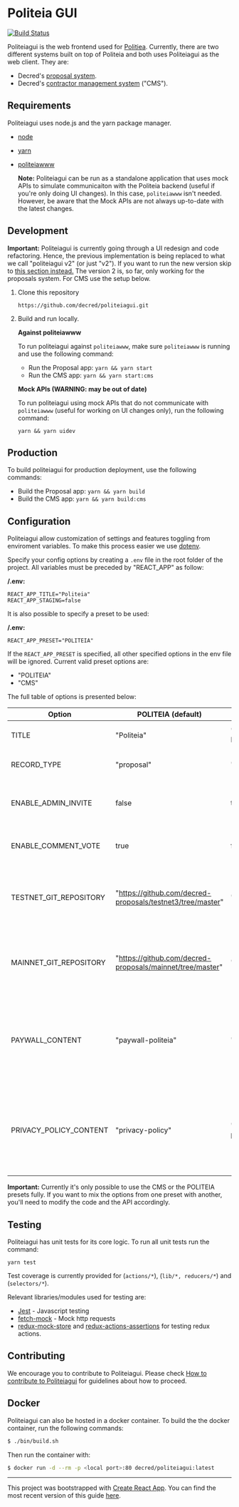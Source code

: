 # Politeia GUI

[![Build Status](https://github.com/decred/politeiagui/workflows/Build%20and%20Test/badge.svg)](https://github.com/decred/politeiagui/actions)

Politeiagui is the web frontend used for [Politiea](https://github.com/decred/politeia). Currently, 
there are two different systems built on top of Politeia and both uses Politeiagui as the web client. They are:
- Decred's [proposal system](https://proposals.decred.org/). 
- Decred's [contractor management system](https://cms.decred.org/) ("CMS").


## Requirements

Politeiagui uses node.js and the yarn package manager. 

- [node](https://nodejs.org/en/download/)
- [yarn](https://yarnpkg.com/en/)
- [politeiawww](https://github.com/decred/politeia)

    **Note:**  Politeiagui can be run as a standalone application that uses mock APIs to simulate communicaiton with the Politeia backend (useful if you're only doing UI changes). In this case, `politeiawww` isn't needed. However, be aware that the Mock APIs are not always up-to-date with the latest changes. 



## Development

**Important:** Politeiagui is currently going through a UI redesign and code refactoring. Hence, the previous implementation is being replaced to what we call "politeiagui v2" (or just "v2"). If you want to run the new version skip to [this section instead.](#development-for-v2) The version 2 is, so far, only working for the proposals system. For CMS use the setup below.

1. Clone this repository

    `https://github.com/decred/politeiagui.git`
    

1. Build and run locally.

    **Against politeiawww**
    
    To run politeiagui against `politeiawww`, make sure `politeiawww` is running and use the following command:
    
    - Run the Proposal app: `yarn && yarn start`
    - Run the CMS app: `yarn && yarn start:cms`

    **Mock APIs (WARNING: may be out of date)**

    To run politeiagui using mock APIs that do not communicate with `politeiawww` (useful for working on UI changes only), run the following command:
    
    `yarn && yarn uidev`

## Production

To build politeiagui for production deployment, use the following commands:

- Build the Proposal app: `yarn && yarn build`
- Build the CMS app: `yarn && yarn build:cms`


## Configuration

Politeiagui allow customization of settings and features toggling from enviroment variables. 
To make this process easier we use [dotenv](https://github.com/motdotla/dotenv). 

Specify your config options by creating a `.env` file in the root folder of the project. All 
variables must be preceded by "REACT_APP" as follow:

**/.env:**

```dosini
REACT_APP_TITLE="Politeia"
REACT_APP_STAGING=false
```

It is also possible to specify a preset to be used:

**/.env:**

```dosini
REACT_APP_PRESET="POLITEIA"
```

If the `REACT_APP_PRESET` is specified, all other specified options in the env
file will be ignored. Current valid preset options are:

- "POLITEIA"
- "CMS"

The full table of options is presented below:

| Option                 | POLITEIA (default)                                         | CMS                     | Description                                                                                                |
|------------------------|------------------------------------------------------------|-------------------------|------------------------------------------------------------------------------------------------------------|
| TITLE                  | "Politeia"                                                 | "Contractor Management" | The title to be used for the website                                                                       |
| RECORD_TYPE            | "proposal"                                                 | "invoice"               | The main record type name                                                                                  |
| ENABLE_ADMIN_INVITE    | false                                                      | true                    | To enable or not the UI elements required for admin invite                                                 |
| ENABLE_COMMENT_VOTE    | true                                                       | false                   | To enable or not the vote on comments                                                                      |
| TESTNET_GIT_REPOSITORY | "https://github.com/decred-proposals/testnet3/tree/master" | ""                      | The testnet git repository where the public records are stored                                             |
| MAINNET_GIT_REPOSITORY | "https://github.com/decred-proposals/mainnet/tree/master"  | ""                      | The mainnet git repository where the public records are stored                                             |
| PAYWALL_CONTENT        | "paywall-politeia"                                         | ""                       | Indicate what is the name of the markdown file under `src/contents` to be used for the paywall copy        |
| PRIVACY_POLICY_CONTENT | "privacy-policy"                                           | "privacy-policy-cms"    | Indicate what is the name of the markdown file under `src/contents` to be used for the privacy policy copy |

**Important:** Currently it's only possible to use the CMS or the POLITEIA presets fully. If you want to mix the options from one preset with another, you'll need to modify the code and the API accordingly.

## Testing 

Politeiagui has unit tests for its core logic. To run all unit tests run the command:

    yarn test


Test coverage is currently provided for (`actions/*`), (`lib/*, reducers/*`) and (`selectors/*`).


Relevant libraries/modules used for testing are:

 - [Jest](https://facebook.github.io/jest/docs/en/getting-started.html) - Javascript testing
 - [fetch-mock](https://www.wheresrhys.co.uk/fetch-mock/) - Mock http requests
 - [redux-mock-store](https://github.com/dmitry-zaets/redux-mock-store) and [redux-actions-assertions](https://github.com/redux-things/redux-actions-assertions) for testing redux actions.


## Contributing 

We encourage you to contribute to Politeiagui. Please check [How to contribute to Politeiagui](../master/CONTRIBUTING.md) for guidelines about how to proceed.

## Docker

Politeiagui can also be hosted in a docker container. To build the the docker container, run the following commands:

```bash
$ ./bin/build.sh
```

Then run the container with:

```bash
$ docker run -d --rm -p <local port>:80 decred/politeiagui:latest
```

---

This project was bootstrapped with [Create React App](https://github.com/facebookincubator/create-react-app).
You can find the most recent version of this guide [here](https://github.com/facebookincubator/create-react-app/blob/master/packages/react-scripts/template/README.md).
